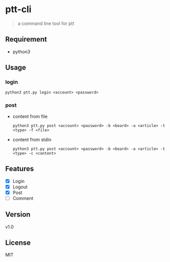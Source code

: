 # ptt-cli
> a command line tool for ptt

## Requirement
- python3

## Usage
### login
```
python3 ptt.py login <account> <password>
```
### post
- content from file
    ```
    python3 ptt.py post <account> <password> -b <board> -a <article> -t <type> -f <file>
    ```
- content from stdin
    ```
    python3 ptt.py post <account> <password> -b <board> -a <article> -t <type> -c <content>
    ```

## Features
- [X] Login
- [X] Logout
- [X] Post
- [ ] Comment

## Version
v1.0

## License
MIT
